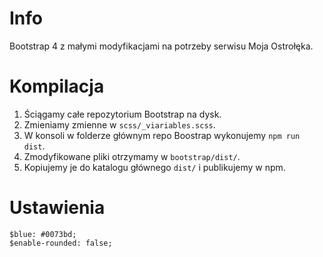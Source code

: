 # Info

Bootstrap 4 z małymi modyfikacjami na potrzeby serwisu Moja Ostrołęka.

# Kompilacja

1. Ściągamy całe repozytorium Bootstrap na dysk.
1. Zmieniamy zmienne w `scss/_viariables.scss`.
1. W konsoli w folderze głównym repo Boostrap wykonujemy `npm run dist`.
1. Zmodyfikowane pliki otrzymamy w `bootstrap/dist/`.
1. Kopiujemy je do katalogu głównego `dist/` i publikujemy w npm.


# Ustawienia

```
$blue: #0073bd;
$enable-rounded: false;
```
